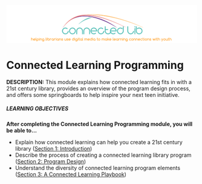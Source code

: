 <div style="text-align:center;"><img src="/assets/CL_Logo_Slogan.png" alt="ConnectedLib: Helping librarians use digital media to make learning connections with youth"/></div>

# Connected Learning Programming 

**DESCRIPTION:** This module explains how connected learning fits in with a 21st century library, provides an overview of the program design process, and offers some springboards to help inspire your next teen initiative.
<p></p>

<div class="table-format objectives" style="#C9DAF8"><span class="title"><h5>LEARNING OBJECTIVES</h5></span>
<b>After completing the Connected Learning Programming module, you will be able to…</b>
<ul><li>Explain how connected learning can help you create a 21st century library (<a href="/1_introduction/">Section 1: Introduction</a>)</li><li>Describe the process of creating a connected learning library program (<a href="/2_program_design/">Section 2: Program Design</a>)</li><li>Understand the diversity of connected learning program elements (<a href="/3_a_connected_learning_playbook/">Section 3: A Connected Learning Playbook</a>)</li></ul></div>